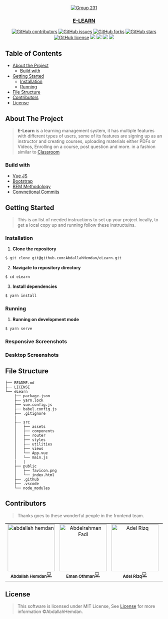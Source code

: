 <div align="center">
<a href="https://github.com/AbdallahHemdan/eLearn" rel="noopener">
  
![Group 231](https://user-images.githubusercontent.com/40190772/148615849-ff1d510d-22e1-4753-9e9f-bd91a307b319.png)


</div>

<h3 align="center">E-LEARN</h3>

<div align="center">

[![GitHub contributors](https://img.shields.io/github/contributors/AbdallahHemdan/eLearn)](https://github.com/AbdallahHemdan/eLearn/contributors)
[![GitHub issues](https://img.shields.io/github/issues/AbdallahHemdan/eLearn)](https://github.com/AbdallahHemdan/eLearn/issues)
[![GitHub forks](https://img.shields.io/github/forks/AbdallahHemdan/eLearn)](https://github.com/AbdallahHemdan/eLearn/network)
[![GitHub stars](https://img.shields.io/github/stars/AbdallahHemdan/eLearn)](https://github.com/AbdallahHemdan/eLearn/stargazers)
[![GitHub license](https://img.shields.io/github/license/AbdallahHemdan/eLearn)](https://github.com/AbdallahHemdan/eLearn/blob/master/LICENSE)
<img src="https://img.shields.io/github/languages/count/abdallahHemdan/eLearn" />
<img src="https://img.shields.io/github/languages/top/AbdallahHemdan/eLearn" />
<img src="https://img.shields.io/github/languages/code-size/AbdallahHemdan/eLearn" />
<img src="https://img.shields.io/github/issues-pr-raw/AbdallahHemdan/eLearn" />

</div>

## Table of Contents

- [About the Project](#about-the-project)
  - [Build with](#build-with)
- [Getting Started](#getting-started)
  - [Installation](#installation)
  - [Running](#running)
- [File Structure](#file-structure)
- [Contributors](#contributors)
- [License](#license)


## About The Project
> **E-Learn** is a learning management system, it has multiple features with different types of users, some of its features are signing up as an instructor and creating courses, uploading materials either PDFs or Videos, Enrolling on a course, post question and more. in a fashion similar to
[Classroom](https://classroom.google.com/)

### Build with
- [Vue JS](https://vuejs.org/)
- [Bootstrap](https://getbootstrap.com/)
- [BEM Methodology](http://getbem.com/)
- [Convnetional Commits](https://hemdan.hashnode.dev/conventional-commits)

## Getting Started
> This is an list of needed instructions to set up your project locally, to get a local copy up and running follow these instructuins.

### Installation

1. **Clone the repository**

```sh
$ git clone git@github.com:AbdallahHemdan/eLearn.git
```
2. **Navigate to repository directory**
```sh
$ cd eLearn
```

3. **Install dependencies**

```sh
$ yarn install
```

### Running

1. **Running on development mode**
```sh
$ yarn serve
```

### Responsive Screenshots

<div align="center">



</div>

### Desktop Screenshots

  
<div align="center">
  


</div>
  
## File Structure
          
    ├── README.md
    ├── LICENSE
    └── eLearn
        ├── package.json
        ├── yarn.lock
        ├── vue.config.js
        ├── babel.config.js
        ├── .gitignore
        |
        ├── src
        │   ├── assets
        │   ├── components
        │   ├── router
        │   ├── styles
        │   ├── utilities
        │   ├── views
        │   └── App.vue
        │   └── main.js
        |   | 
        ├── public
        │   ├── favicon.png
        │   └── index.html	
        ├── .github
        ├── .vscode
        └── node_modules



## Contributors
> Thanks goes to these wonderful people in the frontend team.
<table>
  <tr>

<td align="center"><a href="https://github.com/AbdallahHemdan" target="_black"><img src="https://avatars1.githubusercontent.com/u/40190772?s=460&v=4" width="150px;" alt="abdallah hemdan"/><br /><sub><b>Abdallah Hemdan</b></sub></a><a href="https://github.com/AbdallahHemdan/Instahelp/commits/master?author=AbdallahHemdan" title="Code">💻</a> <br /></td>

<td align="center"><a href="https://github.com/EmanOthman21"  target="_black"><img src="https://avatars.githubusercontent.com/u/47359992?v=4" width="150px;" alt="Abdelrahman Fadl"/><br /><sub><b>Eman Othman</b></sub></a><a href="https://github.com/AbdallahHemdan/Instahelp/commits/master?author=EmanOthman21" title="Code">💻</a><br /></td>

<td align="center"><a href="https://github.com/AdelRizq" target="_black"><img src="https://avatars.githubusercontent.com/u/40351413?v=4" width="150px;" alt="Adel Rizq"/><br /><sub><b>Adel Rizq</b></sub></a><a href="https://github.com/AbdallahHemdan/Instahelp/commits/master?author=AdelRizq" title="Code">💻</a><br /></td>

<td align="center"><a href="https://github.com/Mahboub99" target="_black"><img src="https://avatars3.githubusercontent.com/u/43186742?s=460&v=4" width="150px;" alt=""/><br /><sub><b>Ahmed Mahboub</b></sub></a><a href="https://github.com/AbdallahHemdan/Instahelp/commits/master?author=Mahboub99" title="Code">💻</a><br /></td>
  </tr>
 </table>
 
## License

> This software is licensed under MIT License, See [License](https://github.com/AbdallahHemdan/eLearn/blob/master/LICENSE) for more information ©AbdallahHemdan.

